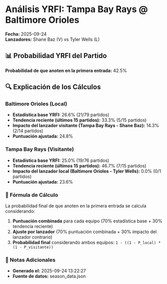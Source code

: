 # Análisis YRFI: Tampa Bay Rays @ Baltimore Orioles

**Fecha:** 2025-09-24  
**Lanzadores:** Shane Baz (V) vs Tyler Wells (L)

## 📊 Probabilidad YRFI del Partido

**Probabilidad de que anoten en la primera entrada:** 42.5%

## 🔍 Explicación de los Cálculos

### Baltimore Orioles (Local)
- **Estadística base YRFI:** 26.6% (21/79 partidos)
- **Tendencia reciente (últimos 15 partidos):** 33.3% (5/15 partidos)
- **Impacto del lanzador visitante (Tampa Bay Rays - Shane Baz):** 14.3% (2/14 partidos)
- **Puntuación ajustada:** 24.8%

### Tampa Bay Rays (Visitante)
- **Estadística base YRFI:** 25.0% (19/76 partidos)
- **Tendencia reciente (últimos 15 partidos):** 46.7% (7/15 partidos)
- **Impacto del lanzador local (Baltimore Orioles - Tyler Wells):** 0.0% (0/1 partidos)
- **Puntuación ajustada:** 23.6%

### 📝 Fórmula de Cálculo

La probabilidad final de que anoten en la primera entrada se calcula considerando:
1. **Puntuación combinada** para cada equipo (70% estadística base + 30% tendencia reciente)
2. **Ajuste por lanzador** (70% puntuación combinada + 30% impacto del lanzador contrario)
3. **Probabilidad final** considerando ambos equipos: `1 - ((1 - P_local) * (1 - P_visitante))`

### 📌 Notas Adicionales

- **Generado el:** 2025-09-24 13:22:27
- **Fuente de datos:** season_data.json
